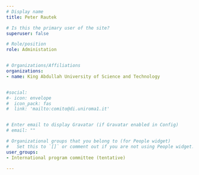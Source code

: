 ```yaml
---
# Display name
title: Peter Rautek

# Is this the primary user of the site?
superuser: false

# Role/position
role: Administation


# Organizations/Affiliations
organizations:
- name: King Abdullah University of Science and Technology


#social:
#- icon: envelope
#  icon_pack: fas
#  link: 'mailto:comito@di.uniroma1.it'


# Enter email to display Gravatar (if Gravatar enabled in Config)
# email: ""

# Organizational groups that you belong to (for People widget)
#   Set this to `[]` or comment out if you are not using People widget.
user_groups:
- International program committee (tentative)

---
```

